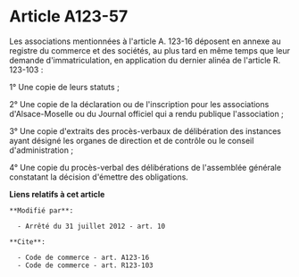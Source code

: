 # Article A123-57

Les associations mentionnées à l'article A. 123-16 déposent en annexe au registre du commerce et des sociétés, au plus tard
en même temps que leur demande d'immatriculation, en application du dernier alinéa de l'article R. 123-103 : 

1° Une copie  de leurs statuts ; 

2° Une copie  de la déclaration ou de l'inscription pour les associations d'Alsace-Moselle ou du Journal officiel qui a rendu
publique l'association ; 

3° Une copie  d'extraits des procès-verbaux de délibération des instances ayant désigné les organes de direction et de
contrôle ou le conseil d'administration ; 

4° Une copie  du procès-verbal des délibérations de l'assemblée générale constatant la décision d'émettre des obligations.

**Liens relatifs à cet article**

	**Modifié par**:

	  - Arrêté du 31 juillet 2012 - art. 10

	**Cite**:

	  - Code de commerce - art. A123-16
	  - Code de commerce - art. R123-103
